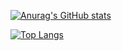[![Anurag's GitHub stats](https://github-readme-stats.vercel.app/api?username=blue-luke)](https://github.com/anuraghazra/github-readme-stats)

[![Top Langs](https://github-readme-stats.vercel.app/api/top-langs/?username=blue-luke&layout=compact)](https://github.com/anuraghazra/github-readme-stats)


